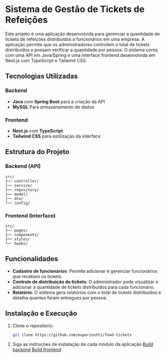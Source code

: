 # Sistema de Gestão de Tickets de Refeições

Este projeto é uma aplicação desenvolvida para gerenciar a quantidade de tickets de refeições distribuídos a funcionários em uma empresa. A aplicação permite que os administradores controlem o total de tickets distribuídos e possam verificar a quantidade por pessoa. O sistema conta com uma API em Java/Spring e uma interface frontend desenvolvida em Next.js com TypeScript e Tailwind CSS.

## Tecnologias Utilizadas

### Backend

- **Java** com **Spring Boot** para a criação da API
- **MySQL** Para armazenamento de dados

### Frontend

- **Next.js** com **TypeScript**
- **Tailwind CSS** para estilização da interface

## Estrutura do Projeto

### Backend (API)

```
src/
├── controller/
├── service/
├── repository/
├── model/
├── dto/
└── config/
```

### Frontend (Interface)

```
src/
├── pages/
├── components/
├── styles/
└── hooks/
```

## Funcionalidades

- **Cadastro de funcionários**: Permite adicionar e gerenciar funcionários que recebem os tickets.
- **Controle de distribuição de tickets**: O administrador pode visualizar e adicionar a quantidade de tickets distribuídos para cada funcionário.
- **Relatório**: O sistema gera relatórios com o total de tickets distribuídos e detalha quantos foram entregues por pessoa.

## Instalação e Execução

1. Clone o repositório:
   ```bash
   git clone https://github.com/euperinotti/food-tickets
   ```

2. Siga as instruções de instalação de cada módulo da aplicação
   [Build backend](./api/README.md)
   [Build frontend](./front/README.md)